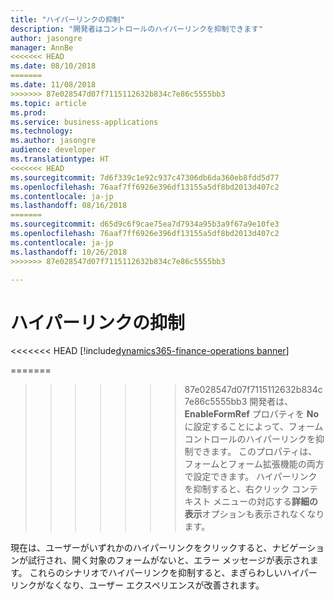 ```yaml
---
title: "ハイパーリンクの抑制"
description: "開発者はコントロールのハイパーリンクを抑制できます"
author: jasongre
manager: AnnBe
<<<<<<< HEAD
ms.date: 08/10/2018
=======
ms.date: 11/08/2018
>>>>>>> 87e028547d07f7115112632b834c7e86c5555bb3
ms.topic: article
ms.prod: 
ms.service: business-applications
ms.technology: 
ms.author: jasongre
audience: developer
ms.translationtype: HT
<<<<<<< HEAD
ms.sourcegitcommit: 7d6f339c1e92c937c47306db6da360eb8fdd5d77
ms.openlocfilehash: 76aaf7ff6926e396df13155a5df8bd2013d407c2
ms.contentlocale: ja-jp
ms.lasthandoff: 08/16/2018
=======
ms.sourcegitcommit: d65d9c6f9cae75ea7d7934a95b3a9f67a9e10fe3
ms.openlocfilehash: 76aaf7ff6926e396df13155a5df8bd2013d407c2
ms.contentlocale: ja-jp
ms.lasthandoff: 10/26/2018
>>>>>>> 87e028547d07f7115112632b834c7e86c5555bb3

---
```


# <a name="suppressing-hyperlinks"></a>ハイパーリンクの抑制

<<<<<<< HEAD
[!include[dynamics365-finance-operations banner](../includes/dynamics365-finance-operations.md)]

=======
>>>>>>> 87e028547d07f7115112632b834c7e86c5555bb3
開発者は、**EnableFormRef** プロパティを **No** に設定することによって、フォーム コントロールのハイパーリンクを抑制できます。 このプロパティは、フォームとフォーム拡張機能の両方で設定できます。 ハイパーリンクを抑制すると、右クリック コンテキスト メニューの対応する**詳細の表示**オプションも表示されなくなります。 
 
現在は、ユーザーがいずれかのハイパーリンクをクリックすると、ナビゲーションが試行され、開く対象のフォームがないと、エラー メッセージが表示されます。 これらのシナリオでハイパーリンクを抑制すると、まぎらわしいハイパーリンクがなくなり、ユーザー エクスペリエンスが改善されます。  

